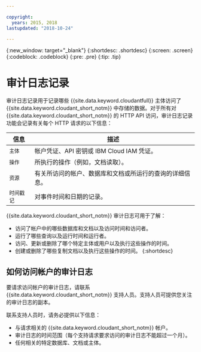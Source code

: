 ```yaml
---

copyright:
  years: 2015, 2018
lastupdated: "2018-10-24"

---
```


{:new_window: target="_blank"}
{:shortdesc: .shortdesc}
{:screen: .screen}
{:codeblock: .codeblock}
{:pre: .pre}
{:tip: .tip}

<!-- Acrolinx: 2017-05-10 -->

# 审计日志记录


审计日志记录用于记录哪些 {{site.data.keyword.cloudantfull}} 主体访问了 {{site.data.keyword.cloudant_short_notm}} 中存储的数据。对于所有对 {{site.data.keyword.cloudant_short_notm}} 的 HTTP API 访问，审计日志记录功能会记录有关每个 HTTP 请求的以下信息：

信息|描述
------------|------------
`主体`|帐户凭证、API 密钥或 IBM Cloud IAM 凭证。
`操作`|所执行的操作（例如，文档读取）。
`资源`|有关所访问的帐户、数据库和文档或所运行的查询的详细信息。
`时间戳记`|对事件时间和日期的记录。

{{site.data.keyword.cloudant_short_notm}} 审计日志可用于了解：

- 访问了帐户中的哪些数据库和文档以及访问时间和访问者。
- 运行了哪些查询以及运行时间和运行者。
- 访问、更新或删除了哪个特定主体或用户以及执行这些操作的时间。
- 创建或删除了哪些复制文档以及执行这些操作的时间。
{:shortdesc}

## 如何访问帐户的审计日志

要请求访问帐户的审计日志，请联系 {{site.data.keyword.cloudant_short_notm}} 支持人员。支持人员可提供您关注的审计日志的副本。

联系支持人员时，请务必提供以下信息：

- 与请求相关的 {{site.data.keyword.cloudant_short_notm}} 帐户。
- 审计日志的时间范围（每个支持请求要求访问的审计日志不能超过一个月）。
- 任何相关的特定数据库、文档或主体。
